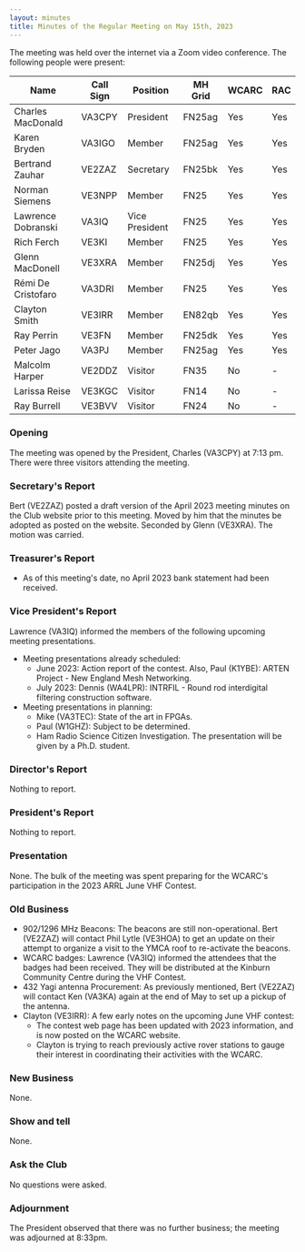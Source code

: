 ```yaml
---
layout: minutes
title: Minutes of the Regular Meeting on May 15th, 2023
---
```

The meeting was held over the internet via a Zoom video conference.
The following people were present:

| Name                   | Call Sign  | Position         | MH Grid | WCARC | RAC |
|------------------------|------------|------------------|---------|-------|-----|
| Charles MacDonald      | VA3CPY     | President        | FN25ag  | Yes   | Yes |
| Karen Bryden           | VA3IGO     | Member           | FN25ag  | Yes   | Yes |
| Bertrand Zauhar        | VE2ZAZ     | Secretary        | FN25bk  | Yes   | Yes |
| Norman Siemens         | VE3NPP     | Member           | FN25    | Yes   | Yes |
| Lawrence Dobranski     | VA3IQ      | Vice President   | FN25    | Yes   | Yes |
| Rich Ferch             | VE3KI      | Member           | FN25    | Yes   | Yes |
| Glenn MacDonell        | VE3XRA     | Member           | FN25dj  | Yes   | Yes |
| Rémi De Cristofaro     | VA3DRI     | Member           | FN25    | Yes   | Yes |
| Clayton Smith          | VE3IRR     | Member           | EN82qb  | Yes   | Yes |
| Ray Perrin             | VE3FN      | Member           | FN25dk  | Yes   | Yes |
| Peter Jago             | VA3PJ      | Member           | FN25ag  | Yes   | Yes |
| Malcolm Harper         | VE2DDZ     | Visitor          | FN35    | No    |  -  |
| Larissa Reise          | VE3KGC     | Visitor          | FN14    | No    |  -  |
| Ray Burrell            | VE3BVV     | Visitor          | FN24    | No    |  -  |

### Opening

The meeting was opened by the President, Charles (VA3CPY) at 7:13 pm.
There were three visitors attending the meeting.

### Secretary's Report

Bert (VE2ZAZ) posted a draft version of the April 2023 meeting minutes on the Club website prior to this meeting. Moved by him that the minutes be adopted as posted on the website. Seconded by Glenn (VE3XRA). The motion was carried.

### Treasurer's Report

- As of this meeting's date, no April 2023 bank statement had been received.

### Vice President's Report

Lawrence (VA3IQ) informed the members of the following upcoming meeting presentations.
- Meeting presentations already scheduled:
  - June 2023: Action report of the contest. Also, Paul (K1YBE): ARTEN Project - New England Mesh Networking.
  - July 2023: Dennis (WA4LPR): INTRFIL - Round rod interdigital filtering construction software.
- Meeting presentations in planning:
  - Mike (VA3TEC): State of the art in FPGAs.
  - Paul (W1GHZ): Subject to be determined.
  - Ham Radio Science Citizen Investigation. The presentation will be given by a Ph.D. student.

### Director's Report

Nothing to report.

### President's Report

Nothing to report.

### Presentation

None. The bulk of the meeting was spent preparing for the WCARC's participation in the 2023 ARRL June VHF Contest.

### Old Business

- 902/1296 MHz Beacons: The beacons are still non-operational. Bert (VE2ZAZ) will contact Phil Lytle (VE3HOA) to get an update on their attempt to organize a visit to the YMCA roof to re-activate the beacons.
- WCARC badges: Lawrence (VA3IQ) informed the attendees that the badges had been received. They will be distributed at the Kinburn Community Centre during the VHF Contest.
- 432 Yagi antenna Procurement: As previously mentioned, Bert (VE2ZAZ) will contact Ken (VA3KA) again at the end of May to set up a pickup of the antenna.
- Clayton (VE3IRR): A few early notes on the upcoming June VHF contest:
  - The contest web page has been updated with 2023 information, and is now posted on the WCARC website.
  - Clayton is trying to reach previously active rover stations to gauge their interest in coordinating their activities with the WCARC.

### New Business

None.

### Show and tell

None.

### Ask the Club

No questions were asked.

### Adjournment

The President observed that there was no further business; the meeting was adjourned at 8:33pm.
